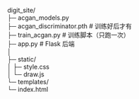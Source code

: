 digit_site/  
├─ acgan_models.py  
├─ acgan_discriminator.pth       # 训练好后才有  
├─ train_acgan.py                # 训练脚本（只跑一次）  
├─ app.py                        # Flask 后端  
│  
├─ static/  
│   ├─ style.css  
│   └─ draw.js  
└─ templates/  
    └─ index.html  
